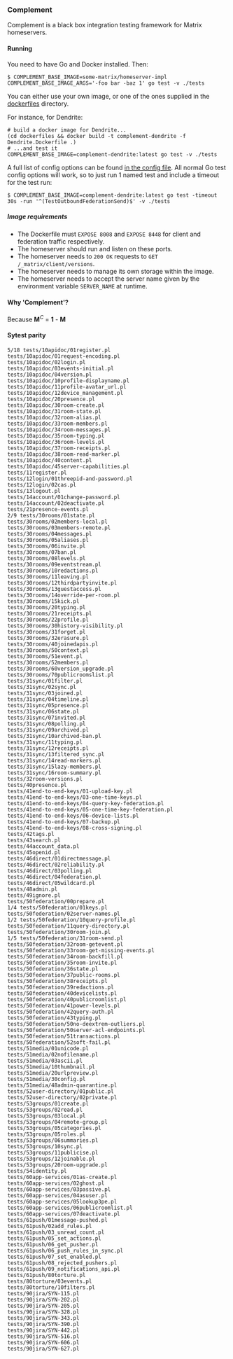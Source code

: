 ### Complement

Complement is a black box integration testing framework for Matrix homeservers.

#### Running

You need to have Go and Docker installed. Then:

```
$ COMPLEMENT_BASE_IMAGE=some-matrix/homeserver-impl COMPLEMENT_BASE_IMAGE_ARGS='-foo bar -baz 1' go test -v ./tests
```

You can either use your own image, or one of the ones supplied in the [dockerfiles](./dockerfiles) directory.

For instance, for Dendrite:
```
# build a docker image for Dendrite...
(cd dockerfiles && docker build -t complement-dendrite -f Dendrite.Dockerfile .)
# ...and test it
COMPLEMENT_BASE_IMAGE=complement-dendrite:latest go test -v ./tests
```

A full list of config options can be found [in the config file](./internal/config/config.go). All normal Go test config
options will work, so to just run 1 named test and include a timeout for the test run:
```
$ COMPLEMENT_BASE_IMAGE=complement-dendrite:latest go test -timeout 30s -run '^(TestOutboundFederationSend)$' -v ./tests
```

##### Image requirements
- The Dockerfile must `EXPOSE 8008` and `EXPOSE 8448` for client and federation traffic respectively.
- The homeserver should run and listen on these ports.
- The homeserver needs to `200 OK` requests to `GET /_matrix/client/versions`.
- The homeserver needs to manage its own storage within the image.
- The homeserver needs to accept the server name given by the environment variable `SERVER_NAME` at runtime.

#### Why 'Complement'?

Because **M**<sup>*C*</sup> = **1** - **M**

#### Sytest parity

```
5/18 tests/10apidoc/01register.pl
tests/10apidoc/01request-encoding.pl
tests/10apidoc/02login.pl
tests/10apidoc/03events-initial.pl
tests/10apidoc/04version.pl
tests/10apidoc/10profile-displayname.pl
tests/10apidoc/11profile-avatar_url.pl
tests/10apidoc/12device_management.pl
tests/10apidoc/20presence.pl
tests/10apidoc/30room-create.pl
tests/10apidoc/31room-state.pl
tests/10apidoc/32room-alias.pl
tests/10apidoc/33room-members.pl
tests/10apidoc/34room-messages.pl
tests/10apidoc/35room-typing.pl
tests/10apidoc/36room-levels.pl
tests/10apidoc/37room-receipts.pl
tests/10apidoc/38room-read-marker.pl
tests/10apidoc/40content.pl
tests/10apidoc/45server-capabilities.pl
tests/11register.pl
tests/12login/01threepid-and-password.pl
tests/12login/02cas.pl
tests/13logout.pl
tests/14account/01change-password.pl
tests/14account/02deactivate.pl
tests/21presence-events.pl
2/9 tests/30rooms/01state.pl
tests/30rooms/02members-local.pl
tests/30rooms/03members-remote.pl
tests/30rooms/04messages.pl
tests/30rooms/05aliases.pl
tests/30rooms/06invite.pl
tests/30rooms/07ban.pl
tests/30rooms/08levels.pl
tests/30rooms/09eventstream.pl
tests/30rooms/10redactions.pl
tests/30rooms/11leaving.pl
tests/30rooms/12thirdpartyinvite.pl
tests/30rooms/13guestaccess.pl
tests/30rooms/14override-per-room.pl
tests/30rooms/15kick.pl
tests/30rooms/20typing.pl
tests/30rooms/21receipts.pl
tests/30rooms/22profile.pl
tests/30rooms/30history-visibility.pl
tests/30rooms/31forget.pl
tests/30rooms/32erasure.pl
tests/30rooms/40joinedapis.pl
tests/30rooms/50context.pl
tests/30rooms/51event.pl
tests/30rooms/52members.pl
tests/30rooms/60version_upgrade.pl
tests/30rooms/70publicroomslist.pl
tests/31sync/01filter.pl
tests/31sync/02sync.pl
tests/31sync/03joined.pl
tests/31sync/04timeline.pl
tests/31sync/05presence.pl
tests/31sync/06state.pl
tests/31sync/07invited.pl
tests/31sync/08polling.pl
tests/31sync/09archived.pl
tests/31sync/10archived-ban.pl
tests/31sync/11typing.pl
tests/31sync/12receipts.pl
tests/31sync/13filtered_sync.pl
tests/31sync/14read-markers.pl
tests/31sync/15lazy-members.pl
tests/31sync/16room-summary.pl
tests/32room-versions.pl
tests/40presence.pl
tests/41end-to-end-keys/01-upload-key.pl
tests/41end-to-end-keys/03-one-time-keys.pl
tests/41end-to-end-keys/04-query-key-federation.pl
tests/41end-to-end-keys/05-one-time-key-federation.pl
tests/41end-to-end-keys/06-device-lists.pl
tests/41end-to-end-keys/07-backup.pl
tests/41end-to-end-keys/08-cross-signing.pl
tests/42tags.pl
tests/43search.pl
tests/44account_data.pl
tests/45openid.pl
tests/46direct/01directmessage.pl
tests/46direct/02reliability.pl
tests/46direct/03polling.pl
tests/46direct/04federation.pl
tests/46direct/05wildcard.pl
tests/48admin.pl
tests/49ignore.pl
tests/50federation/00prepare.pl
1/4 tests/50federation/01keys.pl
tests/50federation/02server-names.pl
1/2 tests/50federation/10query-profile.pl
tests/50federation/11query-directory.pl
tests/50federation/30room-join.pl
1/5 tests/50federation/31room-send.pl
tests/50federation/32room-getevent.pl
tests/50federation/33room-get-missing-events.pl
tests/50federation/34room-backfill.pl
tests/50federation/35room-invite.pl
tests/50federation/36state.pl
tests/50federation/37public-rooms.pl
tests/50federation/38receipts.pl
tests/50federation/39redactions.pl
tests/50federation/40devicelists.pl
tests/50federation/40publicroomlist.pl
tests/50federation/41power-levels.pl
tests/50federation/42query-auth.pl
tests/50federation/43typing.pl
tests/50federation/50no-deextrem-outliers.pl
tests/50federation/50server-acl-endpoints.pl
tests/50federation/51transactions.pl
tests/50federation/52soft-fail.pl
tests/51media/01unicode.pl
tests/51media/02nofilename.pl
tests/51media/03ascii.pl
tests/51media/10thumbnail.pl
tests/51media/20urlpreview.pl
tests/51media/30config.pl
tests/51media/48admin-quarantine.pl
tests/52user-directory/01public.pl
tests/52user-directory/02private.pl
tests/53groups/01create.pl
tests/53groups/02read.pl
tests/53groups/03local.pl
tests/53groups/04remote-group.pl
tests/53groups/05categories.pl
tests/53groups/05roles.pl
tests/53groups/06summaries.pl
tests/53groups/10sync.pl
tests/53groups/11publicise.pl
tests/53groups/12joinable.pl
tests/53groups/20room-upgrade.pl
tests/54identity.pl
tests/60app-services/01as-create.pl
tests/60app-services/02ghost.pl
tests/60app-services/03passive.pl
tests/60app-services/04asuser.pl
tests/60app-services/05lookup3pe.pl
tests/60app-services/06publicroomlist.pl
tests/60app-services/07deactivate.pl
tests/61push/01message-pushed.pl
tests/61push/02add_rules.pl
tests/61push/03_unread_count.pl
tests/61push/05_set_actions.pl
tests/61push/06_get_pusher.pl
tests/61push/06_push_rules_in_sync.pl
tests/61push/07_set_enabled.pl
tests/61push/08_rejected_pushers.pl
tests/61push/09_notifications_api.pl
tests/61push/80torture.pl
tests/80torture/03events.pl
tests/80torture/10filters.pl
tests/90jira/SYN-115.pl
tests/90jira/SYN-202.pl
tests/90jira/SYN-205.pl
tests/90jira/SYN-328.pl
tests/90jira/SYN-343.pl
tests/90jira/SYN-390.pl
tests/90jira/SYN-442.pl
tests/90jira/SYN-516.pl
tests/90jira/SYN-606.pl
tests/90jira/SYN-627.pl
```
